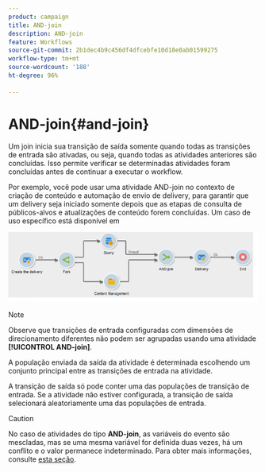 ```yaml
---
product: campaign
title: AND-join
description: AND-join
feature: Workflows
source-git-commit: 2b1dec4b9c456df4dfcebfe10d18e0ab01599275
workflow-type: tm+mt
source-wordcount: '188'
ht-degree: 96%

---
```


# AND-join{#and-join}



Um join inicia sua transição de saída somente quando todas as transições de entrada são ativadas, ou seja, quando todas as atividades anteriores são concluídas. Isso permite verificar se determinadas atividades foram concluídas antes de continuar a executar o workflow.

Por exemplo, você pode usar uma atividade AND-join no contexto de criação de conteúdo e automação de envio de delivery, para garantir que um delivery seja iniciado somente depois que as etapas de consulta de públicos-alvos e atualizações de conteúdo forem concluídas. Um caso de uso específico está disponível em

![](assets/and-join-usage.png)

>[!NOTE]
>
>Observe que transições de entrada configuradas com dimensões de direcionamento diferentes não podem ser agrupadas usando uma atividade **[!UICONTROL AND-join]**.

A população enviada da saída da atividade é determinada escolhendo um conjunto principal entre as transições de entrada na atividade.

A transição de saída só pode conter uma das populações de transição de entrada. Se a atividade não estiver configurada, a transição de saída selecionará aleatoriamente uma das populações de entrada.

>[!CAUTION]
>
>No caso de atividades do tipo **AND-join**, as variáveis do evento são mescladas, mas se uma mesma variável for definida duas vezes, há um conflito e o valor permanece indeterminado. Para obter mais informações, consulte [esta seção](javascript-scripts-and-templates.md#event-variables).
